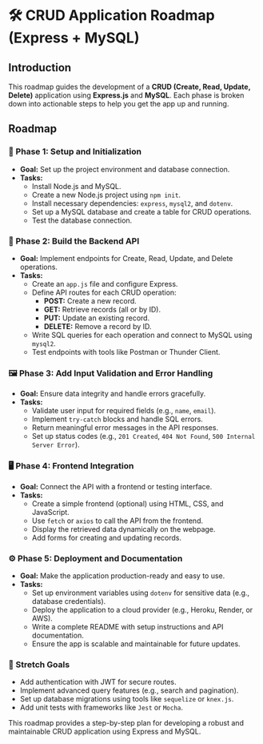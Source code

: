 

<h1>🛠️ CRUD Application Roadmap (Express + MySQL)</h1>
    <h2>Introduction</h2>
    <p>
        This roadmap guides the development of a <strong>CRUD (Create, Read, Update, Delete)</strong> application using <strong>Express.js</strong> and <strong>MySQL</strong>.
        Each phase is broken down into actionable steps to help you get the app up and running.
    </p>
    <h2>Roadmap</h2>
    <div>
    <h3>🚀 Phase 1: Setup and Initialization</h3>
    <ul>
        <li><strong>Goal:</strong> Set up the project environment and database connection.</li>
        <li><strong>Tasks:</strong>
            <ul>
                <li>Install Node.js and MySQL.</li>
                <li>Create a new Node.js project using <code>npm init</code>.</li>
                <li>Install necessary dependencies: <code>express</code>, <code>mysql2</code>, and <code>dotenv</code>.</li>
                <li>Set up a MySQL database and create a table for CRUD operations.</li>
                <li>Test the database connection.</li>
            </ul>
        </li>
    </ul>
    </div>
    <h3>🔧 Phase 2: Build the Backend API</h3>
    <ul>
        <li><strong>Goal:</strong> Implement endpoints for Create, Read, Update, and Delete operations.</li>
        <li><strong>Tasks:</strong>
            <ul>
                <li>Create an <code>app.js</code> file and configure Express.</li>
                <li>Define API routes for each CRUD operation:
                    <ul>
                        <li><strong>POST:</strong> Create a new record.</li>
                        <li><strong>GET:</strong> Retrieve records (all or by ID).</li>
                        <li><strong>PUT:</strong> Update an existing record.</li>
                        <li><strong>DELETE:</strong> Remove a record by ID.</li>
                    </ul>
                </li>
                <li>Write SQL queries for each operation and connect to MySQL using <code>mysql2</code>.</li>
                <li>Test endpoints with tools like Postman or Thunder Client.</li>
            </ul>
        </li>
    </ul>
    <h3>🖼️ Phase 3: Add Input Validation and Error Handling</h3>
    <ul>
        <li><strong>Goal:</strong> Ensure data integrity and handle errors gracefully.</li>
        <li><strong>Tasks:</strong>
            <ul>
                <li>Validate user input for required fields (e.g., <code>name</code>, <code>email</code>).</li>
                <li>Implement <code>try-catch</code> blocks and handle SQL errors.</li>
                <li>Return meaningful error messages in the API responses.</li>
                <li>Set up status codes (e.g., <code>201 Created</code>, <code>404 Not Found</code>, <code>500 Internal Server Error</code>).</li>
            </ul>
        </li>
    </ul>
    <h3>🖥️ Phase 4: Frontend Integration</h3>
    <ul>
        <li><strong>Goal:</strong> Connect the API with a frontend or testing interface.</li>
        <li><strong>Tasks:</strong>
            <ul>
                <li>Create a simple frontend (optional) using HTML, CSS, and JavaScript.</li>
                <li>Use <code>fetch</code> or <code>axios</code> to call the API from the frontend.</li>
                <li>Display the retrieved data dynamically on the webpage.</li>
                <li>Add forms for creating and updating records.</li>
            </ul>
        </li>
    </ul>
    <h3>⚙️ Phase 5: Deployment and Documentation</h3>
    <ul>
        <li><strong>Goal:</strong> Make the application production-ready and easy to use.</li>
        <li><strong>Tasks:</strong>
            <ul>
                <li>Set up environment variables using <code>dotenv</code> for sensitive data (e.g., database credentials).</li>
                <li>Deploy the application to a cloud provider (e.g., Heroku, Render, or AWS).</li>
                <li>Write a complete README with setup instructions and API documentation.</li>
                <li>Ensure the app is scalable and maintainable for future updates.</li>
            </ul>
        </li>
    </ul>
    <h3>🎯 Stretch Goals</h3>
    <ul>
        <li>Add authentication with JWT for secure routes.</li>
        <li>Implement advanced query features (e.g., search and pagination).</li>
        <li>Set up database migrations using tools like <code>sequelize</code> or <code>knex.js</code>.</li>
        <li>Add unit tests with frameworks like <code>Jest</code> or <code>Mocha</code>.</li>
    </ul>
    <p>This roadmap provides a step-by-step plan for developing a robust and maintainable CRUD application using Express and MySQL.</p>
